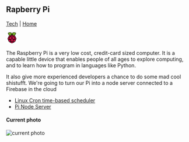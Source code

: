 ## Rapberry Pi

[Tech](../) | [Home](../../..)

![Rapberry Pi](images/pi-logo.png "Rapberry Pi")

The Raspberry Pi is a very low cost, credit-card sized computer.
It is a capable little device that enables people of all ages to explore
computing, and to learn how to program in languages like Python.

It also give more experienced developers a chance to do some mad cool shistufft.
We're going to turn our Pi into a node server connected to a Firebase in the cloud

- [Linux Cron time-based scheduler](cron)
- [Pi Node Server](pi-node-server)

#### Current photo

![current photo](http://pi.listingslab.io/jpg/current-photo.jpg "current photo")
